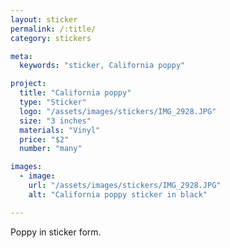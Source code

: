```yaml
---
layout: sticker
permalink: /:title/
category: stickers

meta:
  keywords: "sticker, California poppy"

project:
  title: "California poppy"
  type: "Sticker"
  logo: "/assets/images/stickers/IMG_2928.JPG"
  size: "3 inches"
  materials: "Vinyl"
  price: "$2"
  number: "many"

images:
  - image:
    url: "/assets/images/stickers/IMG_2928.JPG"
    alt: "California poppy sticker in black"

---
```

<p>Poppy in sticker form.</p>
